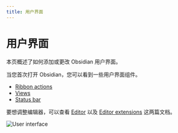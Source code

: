 ```yaml
---
title: 用户界面
---
```

<!--
 * @Author: luhaifeng666 youzui@hotmail.com
 * @Date: 2022-08-23 11:37:51
 * @LastEditors: luhaifeng666
 * @LastEditTime: 2022-08-24 13:50:09
 * @Description: 
-->

# 用户界面

本页概述了如何添加或更改 Obsidian 用户界面。

当您首次打开 Obsidian，您可以看到一些用户界面组件。

- [Ribbon actions](ribbon-actions.md)
- [Views](views.md)
- [Status bar](status-bar.md)

要想调整编辑器，可以查看 [Editor](../editor/index.md) 以及 [Editor extensions](../editor/extensions/index.md) 这两篇文档。

![User interface](/images/img/user-interface.png)
